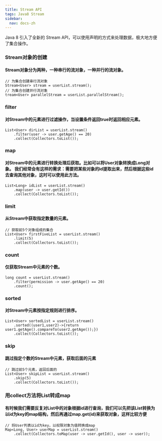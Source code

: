 ```yaml
---
title: Stream API
tags: Java8 Stream
sidebar: 
  nav: docs-zh
---
```


Java 8 引入了全新的 Stream API，可以使用声明的方式来处理数据，极大地方便了集合操作。
### Stream对象的创建
#### Stream对象分为两种，一种串行的流对象，一种并行的流对象。
```
// 为集合创建串行流对象
Stream<User> stream = userList.stream();
// 为集合创建并行流对象
tream<User> parallelStream = userList.parallelStream();
```

### filter
#### 对Stream中的元素进行过滤操作，当设置条件返回true时返回相应元素。
```
List<User> dirList = userList.stream()
    .filter(user -> user.getAge() == 20)
    .collect(Collectors.toList());
```

### map
#### 对Stream中的元素进行转换处理后获取。比如可以将User对象转换成Long对象。 我们经常会有这样的需求：需要把某些对象的id提取出来，然后根据这些id去查询其他对象，这时可以使用此方法。
```
List<Long> idList = userList.stream()
    .map(user -> user.getId())
    .collect(Collectors.toList());
```

### limit
#### 从Stream中获取指定数量的元素。
```
// 获取前5个对象组成的集合
List<User> firstFiveList = userList.stream()
    .limit(5)
    .collect(Collectors.toList());
```

### count
#### 仅获取Stream中元素的个数。
```
long count = userList.stream()
    .filter(permission -> user.getAge() == 20)
    .count();
```

### sorted
#### 对Stream中元素按指定规则进行排序。
```
List<User> sortedList = userList.stream()
    .sorted((user1,user2)->{return user1.getAge().compareTo(user2.getAge());})
    .collect(Collectors.toList());
```

### skip
#### 跳过指定个数的Stream中元素，获取后面的元素
```
// 跳过前5个元素，返回后面的
List<User> skipList = userList.stream()
    .skip(5)
    .collect(Collectors.toList());
```

### 用collect方法将List转成map
#### 有时候我们需要反复对List中的对象根据id进行查询，我们可以先把该List转换为以id为key的map结构，然后再通过map.get(id)来获取对象，这样比较方便
```
// 将User列表以id为key，以权限对象为值转换成map
Map<Long, User> userMap = userList.stream()
    .collect(Collectors.toMap(user -> user.getId(), user -> user));
```